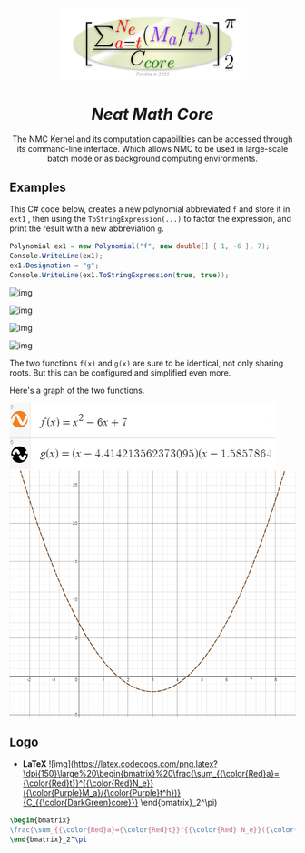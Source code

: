 <div align="center">
 <img src="assets/logo.png" width="66%"/>
 <h1>
  <em>Neat Math Core</em>
 </h1>
 <p>The NMC Kernel and its computation capabilities can be accessed through its command-line interface. Which allows NMC to be used in large-scale batch mode or as background computing environments.</p>
</div>




## Examples
This C# code below, creates a new polynomial abbreviated `f` and store it in `ext1` , then using the `ToStringExpression(...)` to factor the expression, and print the result with a new abbreviation `g`.

```c#
Polynomial ex1 = new Polynomial("f", new double[] { 1, -6 }, 7);
Console.WriteLine(ex1);
ex1.Designation = "g";
Console.WriteLine(ex1.ToStringExpression(true, true));
```

<!-- ![img](https://latex.codecogs.com/png.latex?\dpi{150}\large%20f(x)=\frac{x_1+x_2+x_3+...+x_n}{n}) -->

![img](https://latex.codecogs.com/png.latex?\dpi{150}\large%20f\(x\)=x^2-6x+7)

![img](https://latex.codecogs.com/png.latex?\dpi{150}\large%20g\(x\)=\(x-4.414213562373095\)\(x-1.5857864376269049\))

![img](https://latex.codecogs.com/png.latex?\dpi{150}\large%20or)

![img](https://latex.codecogs.com/png.latex?\dpi{150}\large%20g\(x\)=\(x-3+\sqrt{2}\)\(x-3-\sqrt{2}\))
<!--$$
f(x)=x^2-6x+7\\
\Rightarrow \\
g(x)=(x-4.414213562373095)(x-1.5857864376269049)\\
or\\
g(x)=(x-3+\sqrt{2})(x-3-\sqrt{2})
$$-->
The two functions `f(x)` and `g(x)` are sure to be identical, not only sharing roots. But this can be configured and simplified even more.

Here's a graph of the two functions.

![Panel](assets/example_polynomial_desmos.PNG) ![Graphs](assets/example_polynomial_desmos_graph.PNG)



## Logo

* **LaTeX**
![img](https://latex.codecogs.com/png.latex?\dpi{150}\large%20\begin{bmatrix}%20\frac{\sum_{{\color{Red}a}={\color{Red}t}}^{{\color{Red}N_e}}({\color{Purple}M_a}/{\color{Purple}t^h})}{C_{{\color{DarkGreen}core}}}
  \end{bmatrix}_2^\pi)

```latex
\begin{bmatrix}
\frac{\sum_{{\color{Red}a}={\color{Red}t}}^{{\color{Red} N_e}}({\color{Purple} M_a}/{\color{Purple} t^h})}{C_{{\color{DarkGreen} core}}}
\end{bmatrix}_2^\pi
```

